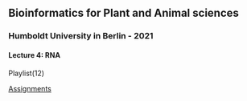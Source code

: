 ## Bioinformatics for Plant and Animal sciences
### Humboldt University in Berlin - 2021
#### Lecture 4: RNA

Playlist(12)

[Assignments](Assignment_04_RNA.md) 